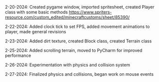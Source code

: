 2-20-2024: Created pygame window, imported spritesheet, created Player class with some basic methods
https://www.spriters-resource.com/custom_edited/minecraftcustoms/sheet/85390/

2-22-2024: Added clock tick to set FPS, added movement animations to player, made general revisions

2-23-2024: Added dirt texture, created Block class, created Terrain class

2-25-2024: Added scrolling terrain, moved to PyCharm for improved performance

2-26-2024: Experimentation with physics and collision system

2-27-2024: Finalized physics and collisions, began work on mouse events